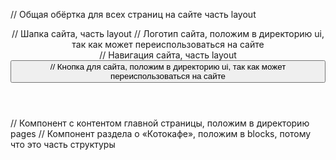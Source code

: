 <PageWrapper> // Общая обёртка для всех страниц на сайте часть layout

  <Header> // Шапка сайта, часть layout
    <Logo /> // Логотип сайта, положим в директорию ui, так как может переиспользоваться на сайте
    <Nav> // Навигация сайта, часть layout
      <Button /> // Кнопка для сайта, положим в директорию ui, так как может переиспользоваться на сайте
    </Nav>
  </Header>
  <MainPage> // Компонент с контентом главной страницы, положим в директорию pages
    <About> // Компонент раздела о «Котокафе», положим в blocks, потому что это часть структуры
      <Title /> // Компонент-заголовок, положим в директорию ui, так как может переиспользоваться на сайте
    </About>
    <Advantages> // Компонент раздела «Звёзды», положим в blocks, потому что это часть структуры
      <Title /> // Компонент-заголовок, положим в директорию ui, так как может переиспользоваться на сайте
      <AdvantageCard1 /> // Компонент карточки кота, положим в директорию ui, так как может переиспользоваться на сайте
      <AdvantageCard2 />
      ...
      <AdvantageCardN />
      <Button /> // Кнопка для сайта, положим в директорию ui, так как может переиспользоваться на сайте
    </Advantages>
  </MainPage>
  <Footer> // Подвал сайта, часть layout
    <Logo /> // Логотип сайта, положим в директорию ui, так как может переиспользоваться на сайте
  </Footer>
</PageWrapper>
